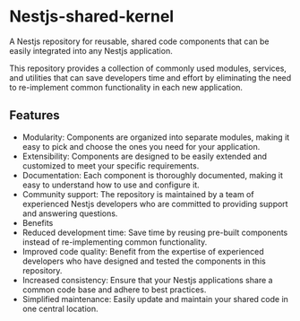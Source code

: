 # Nestjs-shared-kernel

A Nestjs repository for reusable, shared code components that can be easily integrated into any Nestjs application.

This repository provides a collection of commonly used modules, services, and utilities that can save developers time and effort by eliminating the need to re-implement common functionality in each new application.

## Features
- Modularity: Components are organized into separate modules, making it easy to pick and choose the ones you need for your application.
- Extensibility: Components are designed to be easily extended and customized to meet your specific requirements.
- Documentation: Each component is thoroughly documented, making it easy to understand how to use and configure it.
- Community support: The repository is maintained by a team of experienced Nestjs developers who are committed to providing support and answering questions.
- Benefits
- Reduced development time: Save time by reusing pre-built components instead of re-implementing common functionality.
- Improved code quality: Benefit from the expertise of experienced developers who have designed and tested the components in this repository.
- Increased consistency: Ensure that your Nestjs applications share a common code base and adhere to best practices.
- Simplified maintenance: Easily update and maintain your shared code in one central location.
